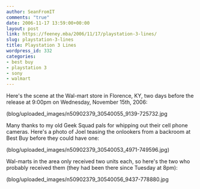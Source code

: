 ```yaml
---
author: SeanFromIT
comments: "true"
date: 2006-11-17 13:59:00+00:00
layout: post
link: https://feeney.mba/2006/11/17/playstation-3-lines/
slug: playstation-3-lines
title: Playstation 3 Lines
wordpress_id: 332
categories:
- best buy
- playstation 3
- sony
- walmart
---
```


Here's the scene at the Wal-mart store in Florence, KY, two days before the release at 9:00pm on Wednesday, November 15th, 2006:  
  
(blog/uploaded_images/n50902379_30540055_9139-725732.jpg

Many thanks to my old Geek Squad pals for whipping out their cell phone cameras. Here's a photo of Joel teasing the onlookers from a backroom at Best Buy before they could have one:  
  
(blog/uploaded_images/n50902379_30540053_4971-749596.jpg)

Wal-marts in the area only received two units each, so here's the two who probably received them (they had been there since Tuesday at 8pm):  
  
(blog/uploaded_images/n50902379_30540056_9437-778880.jpg
